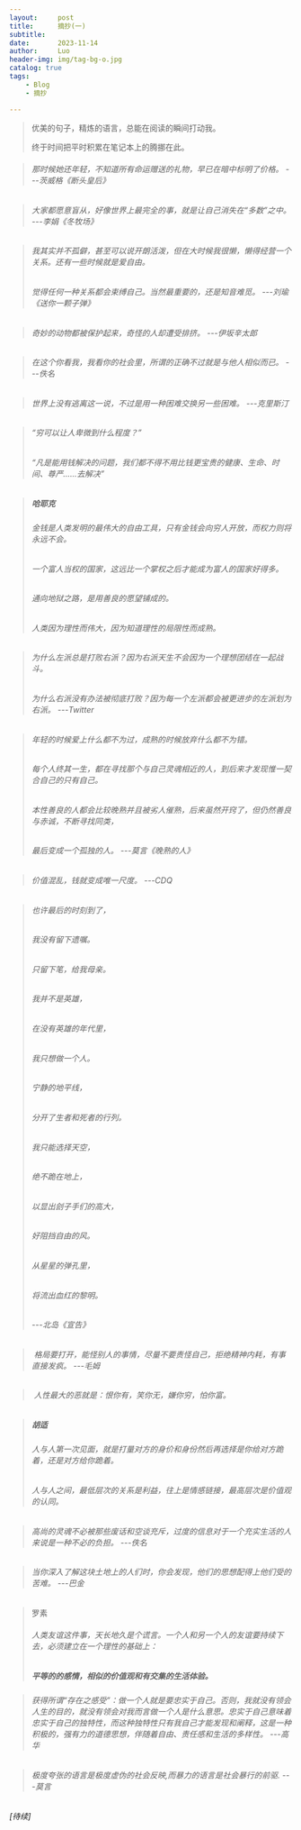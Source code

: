 ```yaml
---
layout:     post
title:      摘抄(一)
subtitle:   
date:       2023-11-14 
author:     Luo
header-img: img/tag-bg-o.jpg
catalog: true
tags:
    - Blog
    - 摘抄

---
```






> 优美的句子，精炼的语言，总能在阅读的瞬间打动我。
>
> 终于时间把平时积累在笔记本上的腾挪在此。


> ###### 那时候她还年轻，不知道所有命运赠送的礼物，早已在暗中标明了价格。  ---茨威格《断头皇后》

> ###### 大家都愿意盲从，好像世界上最完全的事，就是让自己消失在“多数”之中。  ---李娟《冬牧场》

> ###### 我其实并不孤僻，甚至可以说开朗活泼，但在大时候我很懒，懒得经营一个关系。还有一些时候就是爱自由。
>
> ###### 觉得任何一种关系都会束缚自己。当然最重要的，还是知音难觅。   ---刘瑜《送你一颗子弹》

> ###### 奇妙的动物都被保护起来，奇怪的人却遭受排挤。   ---伊坂辛太郎

> ###### 在这个你看我，我看你的社会里，所谓的正确不过就是与他人相似而已。   ---佚名

> ###### 世界上没有逃离这一说，不过是用一种困难交换另一些困难。   ---克里斯汀

> ###### “穷可以让人卑微到什么程度？”
>
> ###### “凡是能用钱解决的问题，我们都不得不用比钱更宝贵的健康、生命、时间、尊严......去解决”

> ##### 哈耶克
> ###### 金钱是人类发明的最伟大的自由工具，只有金钱会向穷人开放，而权力则将永远不会。
>
> ###### 一个富人当权的国家，这远比一个掌权之后才能成为富人的国家好得多。
>
> ###### 通向地狱之路，是用善良的愿望铺成的。
>
> ###### 人类因为理性而伟大，因为知道理性的局限性而成熟。 

> ###### 为什么左派总是打败右派？因为右派天生不会因为一个理想团结在一起战斗。
>
> ###### 为什么右派没有办法被彻底打败？因为每一个左派都会被更进步的左派划为右派。   ---Twitter

> ###### 年轻的时候爱上什么都不为过，成熟的时候放弃什么都不为错。
>
> ###### 每个人终其一生，都在寻找那个与自己灵魂相近的人，到后来才发现惟一契合自己的只有自己。
>
> ###### 本性善良的人都会比较晚熟并且被劣人催熟，后来虽然开窍了，但仍然善良与赤诚，不断寻找同类，
> 
> ###### 最后变成一个孤独的人。   ---莫言《晚熟的人》

> ###### 价值混乱，钱就变成唯一尺度。   ---CDQ

> ###### 也许最后的时刻到了，
>
> ###### 我没有留下遗嘱。
>
> ###### 只留下笔，给我母亲。
>
> ###### 我并不是英雄，
>
> ###### 在没有英雄的年代里，
>
> ###### 我只想做一个人。
>
> ###### 宁静的地平线，
>
> ###### 分开了生者和死者的行列。
>
> ###### 我只能选择天空，
>
> ###### 绝不跪在地上，
>
> ###### 以显出刽子手们的高大，
>
> ###### 好阻挡自由的风。
>
> ###### 从星星的弹孔里，
>
> ###### 将流出血红的黎明。
>
> ######                      ---北岛《宣告》

> ######  格局要打开，能怪别人的事情，尽量不要责怪自己，拒绝精神内耗，有事直接发疯。   ---毛姆

> ######  人性最大的恶就是：恨你有，笑你无，嫌你穷，怕你富。

> ##### 胡适
> ###### 人与人第一次见面，就是打量对方的身价和身份然后再选择是你给对方跪着，还是对方给你跪着。
> 
> ###### 人与人之间，最低层次的关系是利益，往上是情感链接，最高层次是价值观的认同。

> ###### 高尚的灵魂不必被那些废话和空谈充斥，过度的信息对于一个充实生活的人来说是一种不必的负担。  ---佚名

> ###### 当你深入了解这块土地上的人们时，你会发现，他们的思想配得上他们受的苦难。  ---巴金

> 罗素
> ###### 人类友谊这件事，天长地久是个谎言。一个人和另一个人的友谊要持续下去，必须建立在一个理性的基础上：
>
> ##### 平等的的感情，相似的价值观和有交集的生活体验。

> ###### 获得所谓“存在之感受”：做一个人就是要忠实于自己。否则，我就没有领会人生的目的，就没有领会对我而言做一个人是什么意思。忠实于自己意味着忠实于自己的独特性，而这种独特性只有我自己才能发现和阐释，这是一种积极的，强有力的道德思想，伴随着自由、责任感和生活的多样性。   ---高华

> ###### 极度夸张的语言是极度虚伪的社会反映,而暴力的语言是社会暴行的前驱.   ---莫言


###### [待续]

